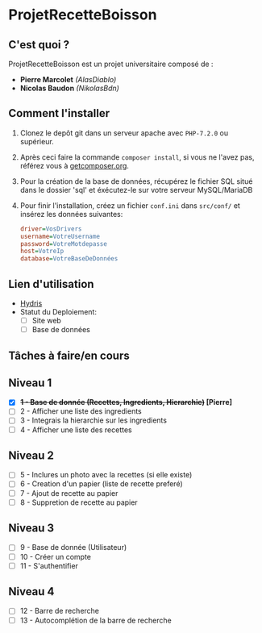 # ProjetRecetteBoisson

## C'est quoi ?

ProjetRecetteBoisson est un projet universitaire composé de :
+ **Pierre Marcolet** *(AlasDiablo)*
+ **Nicolas Baudon** *(NikolasBdn)*

## Comment l'installer

1) Clonez le depôt git dans un serveur apache avec `PHP-7.2.0` ou supérieur.

2) Après ceci faire la commande `composer install`, si vous ne l'avez pas, référez vous à [getcomposer.org](https://getcomposer.org/).

3) Pour la création de la base de données, récupérez le fichier SQL situé dans le dossier 'sql' et éxécutez-le sur votre serveur MySQL/MariaDB

4) Pour finir l'installation, créez un fichier `conf.ini` dans `src/conf/` et insérez les données suivantes:
    ```ini
    driver=VosDrivers
    username=VotreUsername
    password=VotreMotdepasse
    host=VotreIp
    database=VotreBaseDeDonnées
    ```

## Lien d'utilisation

+ [Hydris](#)
+ Statut du Deploiement:
    + [ ] Site web
    + [ ] Base de données

## Tâches à faire/en cours

## Niveau 1

+ [x] **~~1 - Base de donnée (Recettes, Ingredients, Hierarchie)~~ [Pierre]**
+ [ ] 2 - Afficher une liste des ingredients
+ [ ] 3 - Integrais la hierarchie sur les ingredients
+ [ ] 4 - Afficher une liste des recettes

## Niveau 2

+ [ ] 5 - Inclures un photo avec la recettes (si elle existe)
+ [ ] 6 - Creation d'un papier (liste de recette preferé)
+ [ ] 7 - Ajout de recette au papier
+ [ ] 8 - Suppretion de recette au papier

## Niveau 3

+ [ ] 9 - Base de donnée (Utilisateur)
+ [ ] 10 - Créer un compte
+ [ ] 11 - S'authentifier

## Niveau 4

+ [ ] 12 - Barre de recherche
+ [ ] 13 - Autocomplétion de la barre de recherche

